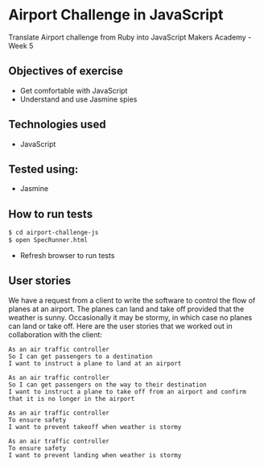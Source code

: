 Airport Challenge in JavaScript
===============================
Translate Airport challenge from Ruby into JavaScript
Makers Academy - Week 5

Objectives of exercise
----
- Get comfortable with JavaScript
- Understand and use Jasmine spies

Technologies used
----
- JavaScript

Tested using:
----
- Jasmine

How to run tests
----
```sh
$ cd airport-challenge-js
$ open SpecRunner.html
```
- Refresh browser to run tests

User stories
-------
We have a request from a client to write the software to control the flow of planes at an airport. The planes can land and take off provided that the weather is sunny. Occasionally it may be stormy, in which case no planes can land or take off. Here are the user stories that we worked out in collaboration with the client:

```
As an air traffic controller
So I can get passengers to a destination
I want to instruct a plane to land at an airport

As an air traffic controller
So I can get passengers on the way to their destination
I want to instruct a plane to take off from an airport and confirm that it is no longer in the airport

As an air traffic controller
To ensure safety
I want to prevent takeoff when weather is stormy

As an air traffic controller
To ensure safety
I want to prevent landing when weather is stormy
```
